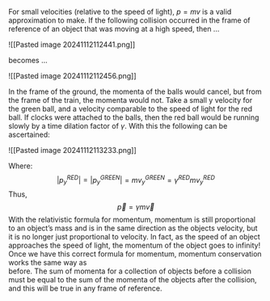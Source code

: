 For small velocities (relative to the speed of light), $p=mv$ is a valid approximation to make. If the following collision occurred in the frame of reference of an object that was moving at a high speed, then ... 

![[Pasted image 20241112112441.png]]

becomes ... 

![[Pasted image 20241112112456.png]]

In the frame of the ground, the momenta of the balls would cancel, but from the frame of the train, the momenta would not. Take a small y velocity for the green ball, and a velocity comparable to the speed of light for the red ball. If clocks were attached to the balls, then the red ball would be running slowly by a time dilation factor of $\gamma$. With this the following can be ascertained: 

![[Pasted image 20241112113233.png]]

Where: 
$$|p_y^{RED} |= |p_y^{GREEN}|= mv_y^{GREEN}= \gamma ^{RED}mv_y^{RED}$$
Thus, 
$$\vec p = \gamma m \vec v $$
With the relativistic formula for momentum, momentum is still proportional to an object’s mass and is in the same direction as the objects velocity, but it is no longer just proportional to velocity. In fact, as the speed of an object approaches the speed of light, the momentum of the object goes to infinity!  Once we have this correct formula for momentum, momentum conservation works the same way as  
before. The sum of momenta for a collection of objects before a collision must be equal to the sum of the momenta of the objects after the collision, and this will be true in any frame of reference.